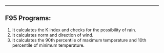 -------------
F95 Programs:
-------------

1) It calculates the K index and checks for the possibility of rain.
2) It calculates norm and direction of wind.
3) It calculates the 90th percentile of maximum temperature and 10th percentile of minimum temperature.